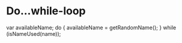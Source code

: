 # Do...while-loop

var availableName;
do {
 availableName = getRandomName();
} while (isNameUsed(name));

